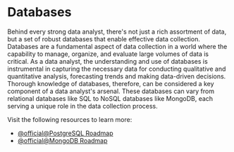 # Databases 

Behind every strong data analyst, there's not just a rich assortment of data, but a set of robust databases that enable effective data collection. Databases are a fundamental aspect of data collection in a world where the capability to manage, organize, and evaluate large volumes of data is critical. As a data analyst, the understanding and use of databases is instrumental in capturing the necessary data for conducting qualitative and quantitative analysis, forecasting trends and making data-driven decisions. Thorough knowledge of databases, therefore, can be considered a key component of a data analyst's arsenal. These databases can vary from relational databases like SQL to NoSQL databases like MongoDB, each serving a unique role in the data collection process.

Visit the following resources to learn more:

- [@official@PostgreSQL Roadmap](https://roadmap.sh/postgresql-dba)
- [@official@MongoDB Roadmap](https://roadmap.sh/mongodb)